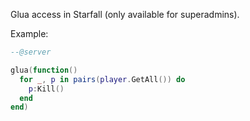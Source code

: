 Glua access in Starfall (only available for superadmins).

Example:
```lua
--@server

glua(function()
  for _, p in pairs(player.GetAll()) do
    p:Kill()
  end
end)
```
